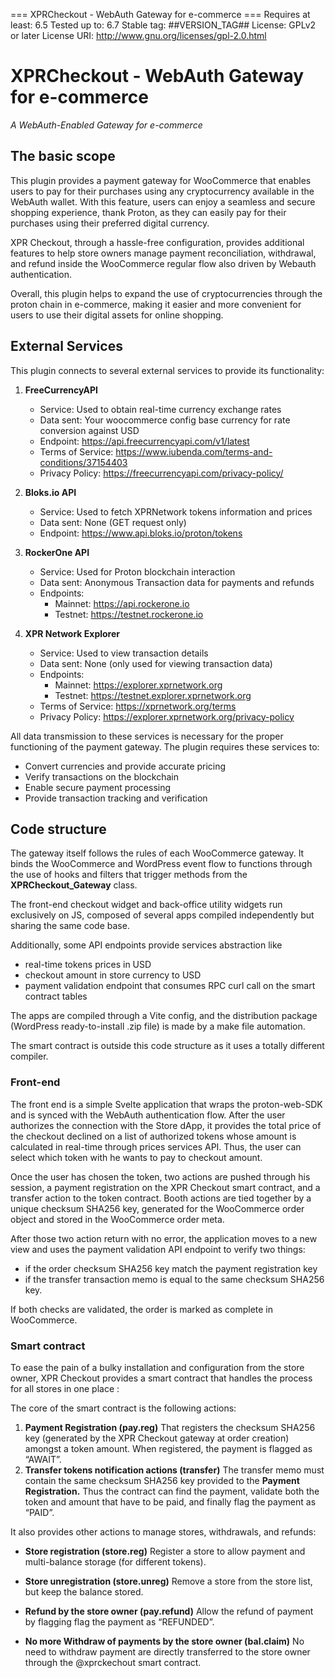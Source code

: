 === XPRCheckout - WebAuth Gateway for e-commerce ===
Requires at least: 6.5
Tested up to: 6.7
Stable tag: ##VERSION_TAG##
License: GPLv2 or later
License URI: http://www.gnu.org/licenses/gpl-2.0.html

# XPRCheckout - WebAuth Gateway for e-commerce
*A WebAuth-Enabled Gateway for e-commerce*

## The basic scope

This plugin provides a payment gateway for WooCommerce that enables users to pay for their purchases using any cryptocurrency available in the WebAuth wallet. With this feature, users can enjoy a seamless and secure shopping experience, thank Proton, as they can easily pay for their purchases using their preferred digital currency.

XPR Checkout, through a hassle-free configuration, provides additional features to help store owners manage payment reconciliation, withdrawal, and refund inside the WooCommerce regular flow also driven by Webauth authentication. 

Overall, this plugin helps to expand the use of cryptocurrencies through the proton chain in e-commerce, making it easier and more convenient for users to use their digital assets for online shopping.

## External Services

This plugin connects to several external services to provide its functionality:

1. **FreeCurrencyAPI**
   - Service: Used to obtain real-time currency exchange rates
   - Data sent: Your woocommerce config base currency for rate conversion against USD
   - Endpoint: https://api.freecurrencyapi.com/v1/latest
   - Terms of Service: https://www.iubenda.com/terms-and-conditions/37154403
   - Privacy Policy: https://freecurrencyapi.com/privacy-policy/

2. **Bloks.io API**
   - Service: Used to fetch XPRNetwork tokens information and prices
   - Data sent: None (GET request only)
   - Endpoint: https://www.api.bloks.io/proton/tokens

3. **RockerOne API**
   - Service: Used for Proton blockchain interaction
   - Data sent: Anonymous Transaction data for payments and refunds
   - Endpoints: 
     - Mainnet: https://api.rockerone.io
     - Testnet: https://testnet.rockerone.io

4. **XPR Network Explorer**
   - Service: Used to view transaction details
   - Data sent: None (only used for viewing transaction data)
   - Endpoints:
     - Mainnet: https://explorer.xprnetwork.org
     - Testnet: https://testnet.explorer.xprnetwork.org
   - Terms of Service: https://xprnetwork.org/terms
   - Privacy Policy: https://explorer.xprnetwork.org/privacy-policy

All data transmission to these services is necessary for the proper functioning of the payment gateway. The plugin requires these services to:
- Convert currencies and provide accurate pricing
- Verify transactions on the blockchain
- Enable secure payment processing
- Provide transaction tracking and verification

## Code structure

The gateway itself follows the rules of each WooCommerce gateway. It binds the WooCommerce and WordPress event flow to functions through the use of hooks and filters that trigger methods from the **XPRCheckout_Gateway** class.

The front-end checkout widget and back-office utility widgets run exclusively on JS, composed of several apps compiled independently but sharing the same code base. 

Additionally, some API endpoints provide services abstraction like 

- real-time tokens prices in USD
- checkout amount in store currency to USD
- payment validation endpoint that consumes RPC curl call on the smart contract tables

The apps are compiled through a Vite config, and the distribution package (WordPress ready-to-install .zip file) is made by a make file automation.

The smart contract is outside this code structure as it uses a totally different compiler. 

### Front-end

The front end is a simple Svelte application that wraps the proton-web-SDK and is synced with the WebAuth authentication flow. After the user authorizes the connection with the Store dApp, it provides the total price of the checkout declined on a list of authorized tokens whose amount is calculated in real-time through prices services API. Thus, the user can select which token with he wants to pay to checkout amount.

Once the user has chosen the token, two actions are pushed through his session, a payment registration on the XPR Checkout smart contract, and a transfer action to the token contract. Booth actions are tied together by a unique checksum SHA256 key, generated for the WooCommerce order object and stored in the WooCommerce order meta. 

After those two action return with no error,  the application moves to a new view and uses the payment validation API endpoint to verify two things:  

- if the order checksum SHA256 key match the payment registration key
- if the transfer transaction memo is equal to the same checksum SHA256 key.

If both checks are validated, the order is marked as complete in WooCommerce. 

### Smart contract

To ease the pain of a bulky installation and configuration from the store owner, XPR Checkout provides a smart contract that handles the process for all stores in one place :

The core of the smart contract is the following actions: 

1. **Payment Registration (pay.reg)** 
That registers the checksum SHA256 key (generated by the XPR Checkout gateway at order creation) amongst a token amount. When registered, the payment is flagged as “AWAIT”. 
2. **Transfer tokens notification actions (transfer)**
The transfer memo must contain the same checksum SHA256 key provided to the **Payment Registration.** Thus the contract can find the payment, validate both the token and amount that have to be paid, and finally flag the payment as “PAID”.

It also provides other actions to manage stores, withdrawals, and refunds:

- **Store registration (store.reg)**
Register a store to allow payment and multi-balance storage (for different tokens).
- **Store unregistration (store.unreg)**
Remove a store from the store list, but keep the balance stored.

- **Refund by the store owner (pay.refund)**
Allow the refund of payment by flagging flag the payment as “REFUNDED”.
- **No more Withdraw of payments by the store owner (bal.claim)**
No need to withdraw payment are directly transferred to the store owner through the @xprckechout smart contract.


